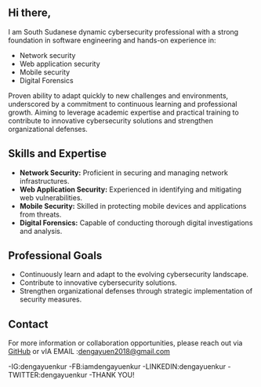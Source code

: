 ## Hi there,
I am South Sudanese dynamic cybersecurity professional with a strong foundation in software engineering and hands-on experience in:

- Network security
- Web application security
- Mobile security
- Digital Forensics

Proven ability to adapt quickly to new challenges and environments, underscored by a commitment to continuous learning and professional growth. Aiming to leverage academic expertise and practical training to contribute to innovative cybersecurity solutions and strengthen organizational defenses.

## Skills and Expertise

- **Network Security:** Proficient in securing and managing network infrastructures.
- **Web Application Security:** Experienced in identifying and mitigating web vulnerabilities.
- **Mobile Security:** Skilled in protecting mobile devices and applications from threats.
- **Digital Forensics:** Capable of conducting thorough digital investigations and analysis.

## Professional Goals

- Continuously learn and adapt to the evolving cybersecurity landscape.
- Contribute to innovative cybersecurity solutions.
- Strengthen organizational defenses through strategic implementation of security measures.

## Contact

For more information or collaboration opportunities, please reach out via [GitHub](https://github.com/dengayuenkur) or vIA EMAIL :dengayuen2018@gmail.com

-IG:dengayuenkur
-FB:iamdengayuenkur
-LINKEDIN:dengayuenkur
-TWITTER:dengayuenkur
-THANK YOU!
